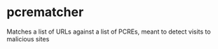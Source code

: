 # pcrematcher
Matches a list of URLs against a list of PCREs, meant to detect visits to malicious sites
